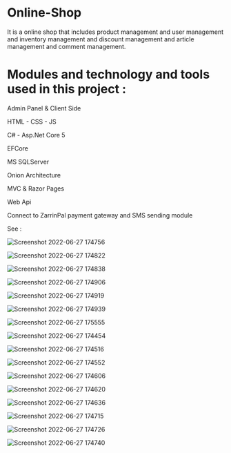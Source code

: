 
# Online-Shop

It is a online shop that includes product management and user management and inventory management and discount management and article management and comment management.

# Modules and technology and tools used in this project :

Admin Panel & Client Side

HTML - CSS - JS

C# - Asp.Net Core 5

EFCore

MS SQLServer

Onion Architecture

MVC & Razor Pages

Web Api

Connect to ZarrinPal payment gateway and SMS sending module

See :

![Screenshot 2022-06-27 174756](https://user-images.githubusercontent.com/87439220/175952110-70f5d8c5-2c3c-4ce8-847a-48ba28f12b74.png)

![Screenshot 2022-06-27 174822](https://user-images.githubusercontent.com/87439220/175952274-71430cb8-6732-401f-a646-3dfa5bc5a5a1.png)

![Screenshot 2022-06-27 174838](https://user-images.githubusercontent.com/87439220/175952358-5404c332-67fa-4095-a235-a2315f0d82aa.png)

![Screenshot 2022-06-27 174906](https://user-images.githubusercontent.com/87439220/175952425-d7d60ad5-423e-448e-a1da-2e616711a0c8.png)

![Screenshot 2022-06-27 174919](https://user-images.githubusercontent.com/87439220/175952479-b1c13f41-fb9d-4dcd-a18e-21584b98354f.png)

![Screenshot 2022-06-27 174939](https://user-images.githubusercontent.com/87439220/175952523-cf67768d-3370-4eab-93a9-2f77bd5dafb4.png)

![Screenshot 2022-06-27 175555](https://user-images.githubusercontent.com/87439220/175952814-f5136f85-7121-4db3-9378-9fb156474ac4.png)

![Screenshot 2022-06-27 174454](https://user-images.githubusercontent.com/87439220/175952932-a2329cba-04fc-4acc-9eb3-27011100e6ed.png)

![Screenshot 2022-06-27 174516](https://user-images.githubusercontent.com/87439220/175952955-cc6f848e-4c4a-4335-a443-9d09ce57e431.png)

![Screenshot 2022-06-27 174552](https://user-images.githubusercontent.com/87439220/175952984-1da184f3-fe11-4a7e-bcda-311435776df0.png)

![Screenshot 2022-06-27 174606](https://user-images.githubusercontent.com/87439220/175952996-ab6072d3-6c0c-4418-9ff0-fe049df50786.png)

![Screenshot 2022-06-27 174620](https://user-images.githubusercontent.com/87439220/175953015-cb6f51a5-77ee-4326-818e-b4311e2af0da.png)

![Screenshot 2022-06-27 174636](https://user-images.githubusercontent.com/87439220/175953033-93c934b5-9f85-4c9e-bfa7-f134502bf6f3.png)

![Screenshot 2022-06-27 174715](https://user-images.githubusercontent.com/87439220/175953053-fd55c582-e809-4819-9438-7820f335869a.png)

![Screenshot 2022-06-27 174726](https://user-images.githubusercontent.com/87439220/175953074-7591f8bd-84ff-47b1-b379-ba7d27a35993.png)

![Screenshot 2022-06-27 174740](https://user-images.githubusercontent.com/87439220/175953091-8aead524-50f1-4ca2-bfef-fd19a6895fba.png)
